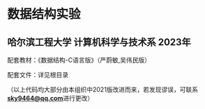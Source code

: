 # 数据结构实验

## 哈尔滨工程大学 计算机科学与技术系 2023年

配套教材：《数据结构-C语言版》（严蔚敏,吴伟民版）

配套文件：详见根目录

（以上代码均大部分由本组织中2021版改进而来，若发现谬误，可联系**sky9464@qq.com**进行更改）
